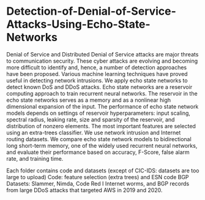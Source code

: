 # Detection-of-Denial-of-Service-Attacks-Using-Echo-State-Networks

Denial of Service and Distributed Denial of Service attacks are major threats to communication security. These cyber attacks are evolving and becoming more difficult to identify and, hence, a number of detection approaches have been proposed. Various machine learning techniques have proved useful in detecting network intrusions. We apply echo state networks to detect known DoS and DDoS attacks. Echo state networks are a reservoir computing approach to train recurrent neural networks. The reservoir in the echo state networks serves as a memory and as a nonlinear high dimensional expansion of the input. The performance of echo state network models depends on settings of reservoir hyperparameters: input scaling, spectral radius, leaking rate, size and sparsity of the reservoir, and distribution of nonzero elements. The most important features are selected using an extra-trees classifier. We use network intrusion and Internet routing datasets. We compare echo state network models to bidirectional long short-term memory, one of the widely used recurrent neural networks, and evaluate their performance based on accuracy, F-Score, false alarm rate, and training time. 

Each folder contains code and datasets (except of CIC-IDS: datasets are too large to upload)
Code: feature selection (extra trees) and ESN code
BGP Datasets: Slammer, Nimda, Code Red I Internet worms, and BGP records from large DDoS attacks that targeted AWS in 2019 and 2020.
